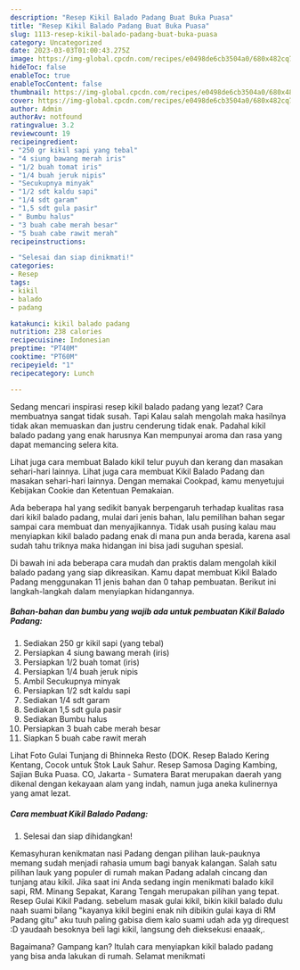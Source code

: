 ```yaml
---
description: "Resep Kikil Balado Padang Buat Buka Puasa"
title: "Resep Kikil Balado Padang Buat Buka Puasa"
slug: 1113-resep-kikil-balado-padang-buat-buka-puasa
category: Uncategorized
date: 2023-03-03T01:00:43.275Z
image: https://img-global.cpcdn.com/recipes/e0498de6cb3504a0/680x482cq70/kikil-balado-padang-foto-resep-utama.jpg
hideToc: false
enableToc: true
enableTocContent: false
thumbnail: https://img-global.cpcdn.com/recipes/e0498de6cb3504a0/680x482cq70/kikil-balado-padang-foto-resep-utama.jpg
cover: https://img-global.cpcdn.com/recipes/e0498de6cb3504a0/680x482cq70/kikil-balado-padang-foto-resep-utama.jpg
author: Admin
authorAv: notfound
ratingvalue: 3.2
reviewcount: 19
recipeingredient:
- "250 gr kikil sapi yang tebal"
- "4 siung bawang merah iris"
- "1/2 buah tomat iris"
- "1/4 buah jeruk nipis"
- "Secukupnya minyak"
- "1/2 sdt kaldu sapi"
- "1/4 sdt garam"
- "1,5 sdt gula pasir"
- " Bumbu halus"
- "3 buah cabe merah besar"
- "5 buah cabe rawit merah"
recipeinstructions:

- "Selesai dan siap dinikmati!"
categories:
- Resep
tags:
- kikil
- balado
- padang

katakunci: kikil balado padang 
nutrition: 238 calories
recipecuisine: Indonesian
preptime: "PT40M"
cooktime: "PT60M"
recipeyield: "1"
recipecategory: Lunch

---
```



Sedang mencari inspirasi resep kikil balado padang yang lezat? Cara membuatnya sangat tidak susah. Tapi Kalau salah mengolah maka hasilnya tidak akan memuaskan dan justru cenderung tidak enak. Padahal kikil balado padang yang enak harusnya Kan mempunyai aroma dan rasa yang dapat memancing selera kita.


Lihat juga cara membuat Balado kikil telur puyuh dan kerang dan masakan sehari-hari lainnya. Lihat juga cara membuat Kikil Balado Padang dan masakan sehari-hari lainnya. Dengan memakai Cookpad, kamu menyetujui Kebijakan Cookie dan Ketentuan Pemakaian.

Ada beberapa hal yang sedikit banyak berpengaruh terhadap kualitas rasa dari kikil balado padang, mulai dari jenis bahan, lalu pemilihan bahan segar sampai cara membuat dan menyajikannya. Tidak usah pusing kalau mau menyiapkan kikil balado padang enak di mana pun anda berada, karena asal sudah tahu triknya maka hidangan ini bisa jadi suguhan spesial.


Di bawah ini ada beberapa cara mudah dan praktis dalam mengolah kikil balado padang yang siap dikreasikan. Kamu dapat membuat Kikil Balado Padang menggunakan 11 jenis bahan dan 0 tahap pembuatan. Berikut ini langkah-langkah dalam menyiapkan hidangannya.

<!--inarticleads1-->

##### Bahan-bahan dan bumbu yang wajib ada untuk pembuatan Kikil Balado Padang:

1. Sediakan 250 gr kikil sapi (yang tebal)
1. Persiapkan 4 siung bawang merah (iris)
1. Persiapkan 1/2 buah tomat (iris)
1. Persiapkan 1/4 buah jeruk nipis
1. Ambil Secukupnya minyak
1. Persiapkan 1/2 sdt kaldu sapi
1. Sediakan 1/4 sdt garam
1. Sediakan 1,5 sdt gula pasir
1. Sediakan  Bumbu halus
1. Persiapkan 3 buah cabe merah besar
1. Siapkan 5 buah cabe rawit merah


Lihat Foto Gulai Tunjang di Bhinneka Resto (DOK. Resep Balado Kering Kentang, Cocok untuk Stok Lauk Sahur. Resep Samosa Daging Kambing, Sajian Buka Puasa. CO, Jakarta - Sumatera Barat merupakan daerah yang dikenal dengan kekayaan alam yang indah, namun juga aneka kulinernya yang amat lezat. 

<!--inarticleads2-->

##### Cara membuat Kikil Balado Padang:


1. Selesai dan siap dihidangkan!

Kemasyhuran kenikmatan nasi Padang dengan pilihan lauk-pauknya memang sudah menjadi rahasia umum bagi banyak kalangan. Salah satu pilihan lauk yang populer di rumah makan Padang adalah cincang dan tunjang atau kikil. Jika saat ini Anda sedang ingin menikmati balado kikil sapi, RM. Minang Sepakat, Karang Tengah merupakan pilihan yang tepat. Resep Gulai Kikil Padang. sebelum masak gulai kikil, bikin kikil balado dulu naah suami bilang &#34;kayanya kikil begini enak nih dibikin gulai kaya di RM Padang gitu&#34; aku tuuh paling gabisa diem kalo suami udah ada yg direquest :D yaudaah besoknya beli lagi kikil, langsung deh dieksekusi enaaak,. 

Bagaimana? Gampang kan? Itulah cara menyiapkan kikil balado padang yang bisa anda lakukan di rumah. Selamat menikmati
